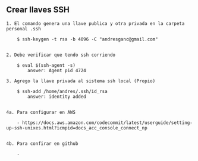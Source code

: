 
## Crear llaves SSH

    1. El comando genera una llave publica y otra privada en la carpeta personal .ssh

        $ ssh-keygen -t rsa -b 4096 -C "andresganc@gmail.com"


    2. Debe verificar que tendo ssh corriendo

        $ eval $(ssh-agent -s)
            answer: Agent pid 4724

    3. Agrego la llave privada al sistema ssh local (Propio)

        $ ssh-add /home/andres/.ssh/id_rsa
            answer: identity added


    4a. Para configurar en AWS

        - https://docs.aws.amazon.com/codecommit/latest/userguide/setting-up-ssh-unixes.html?icmpid=docs_acc_console_connect_np


    4b. Para confirar en github

        - 

